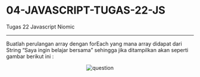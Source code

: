 # 04-JAVASCRIPT-TUGAS-22-JS
Tugas 22 Javascript Niomic
<hr>
Buatlah perulangan array dengan forEach yang mana array didapat dari String “Saya ingin belajar bersama” sehingga jika ditampilkan akan seperti gambar berikut ini :<br>
<p align="center">
  <img src="https://lh3.googleusercontent.com/aKA3gSWvMRYNK7O55mb3l0O0dR5APhheNa1hH6sNAyk-9CTcsaMsi78ZMu825VDMtAPKmXfBZ7ld_t3QuWOcPWW8k6ctV1d3aEqjT-8w8nnGic86qqz7kGm8Ct6ryQOembhJvqRB" alt="question"  />
</p>
